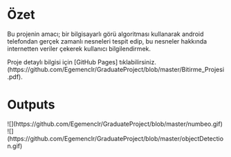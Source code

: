 <h1><b>Özet </b></h1>

<p>Bu projenin amacı; bir bilgisayarlı görü algoritması kullanarak android 
telefondan gerçek zamanlı nesneleri tespit edip, bu nesneler hakkında internetten 
veriler çekerek kullanıcı bilgilendirmek.</p>
<p>Proje detaylı bilgisi için [GitHub Pages] tıklabilirsiniz.(https://github.com/Egemenclr/GraduateProject/blob/master/Bitirme_Projesi.pdf).</p>

<h1><b>Outputs </b></h1>
![](https://github.com/Egemenclr/GraduateProject/blob/master/numbeo.gif)
![](https://github.com/Egemenclr/GraduateProject/blob/master/objectDetection.gif)
